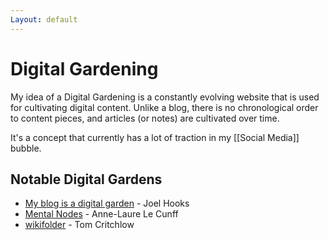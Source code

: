 ```yaml
---
Layout: default
---
```


# Digital Gardening

My idea of a Digital Gardening is a constantly evolving website that is used for cultivating digital content. Unlike a blog, there is no chronological order to content pieces, and articles (or notes) are cultivated over time.

It's a concept that currently has a lot of traction in my [[Social Media]] bubble.

## Notable Digital Gardens

- [My blog is a digital garden](https://joelhooks.com/digital-garden) - Joel Hooks
- [Mental Nodes](https://www.mentalnodes.com/) - Anne-Laure Le Cunff
- [wikifolder](https://tomcritchlow.com/wiki/) - Tom Critchlow
